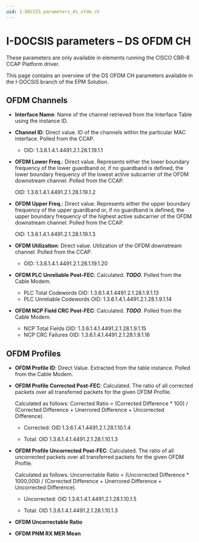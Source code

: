 ```yaml
---
uid: I-DOCSIS_parameters_ds_ofdm_ch
---
```


# I-DOCSIS parameters – DS OFDM CH

These parameters are only available in elements running the CISCO CBR-8 CCAP Platform driver.

This page contains an overview of the DS OFDM CH parameters available in the I-DOCSIS branch of the EPM Solution.

## OFDM Channels

- **Interface Name**: Name of the channel retrieved from the Interface Table using the instance ID.

- **Channel ID**: Direct value. ID of the channels within the particular MAC interface. Polled from the CCAP.
  - OID: 1.3.6.1.4.1.4491.2.1.28.1.19.1.1

- **OFDM Lower Freq.**: Direct value. Represents either the lower boundary frequency of the lower guardband or, if no guardband is defined, the lower boundary frequency of the lowest active subcarrier of the OFDM downstream channel. Polled from the CCAP.

  OID: 1.3.6.1.4.1.4491.2.1.28.1.19.1.2

- **OFDM Upper Freq.**: Direct value. Represents either the upper boundary frequency of the upper guardband or, if no guardband is defined, the upper boundary frequency of the highest active subcarrier of the OFDM downstream channel. Polled from the CCAP.

  OID: 1.3.6.1.4.1.4491.2.1.28.1.19.1.3

- **OFDM Utilization**: Direct value. Utilization of the OFDM downstream channel. Polled from the CCAP.
  - OID: 1.3.6.1.4.1.4491.2.1.28.1.19.1.20

- **OFDM PLC Unreliable Post-FEC**: Calculated. ***TODO***. Polled from the Cable Modem.
  - PLC Total Codewords OID: 1.3.6.1.4.1.4491.2.1.28.1.9.1.13
  - PLC Unreliable Codewords OID: 1.3.6.1.4.1.4491.2.1.28.1.9.1.14

- **OFDM NCP Field CRC Post-FEC**: Calculated. ***TODO***. Polled from the Cable Modem.
  - NCP Total Fields OID: 1.3.6.1.4.1.4491.2.1.28.1.9.1.15
  - NCP CRC Failures OID: 1.3.6.1.4.1.4491.2.1.28.1.9.1.16

## OFDM Profiles

- **OFDM Profile ID**: Direct Value. Extracted from the table instance. Polled from the Cable Modem.

- **OFDM Profile Corrected Post-FEC**: Calculated. The ratio of all corrected packets over all transferred packets for the given OFDM Profile.

  Calculated as follows: Corrected Ratio = (Corrected Difference \* 100) / (Corrected Difference + Unerrored Difference + Uncorrected Difference).

  - Corrected: OID 1.3.6.1.4.1.4491.2.1.28.1.10.1.4

  - Total: OID 1.3.6.1.4.1.4491.2.1.28.1.10.1.3

- **OFDM Profile Uncorrected Post-FEC**: Calculated. The ratio of all uncorrected packets over all transferred packets for the given OFDM Profile.

  Calculated as follows: Uncorrectable Ratio = (Uncorrected Difference \* 1000,000) / (Corrected Difference + Unerrored Difference + Uncorrected Difference).

  - Uncorrected: OID 1.3.6.1.4.1.4491.2.1.28.1.10.1.5

  - Total: OID 1.3.6.1.4.1.4491.2.1.28.1.10.1.3

- **OFDM Uncorrectable Ratio**

- **OFDM PNM RX MER Mean**
